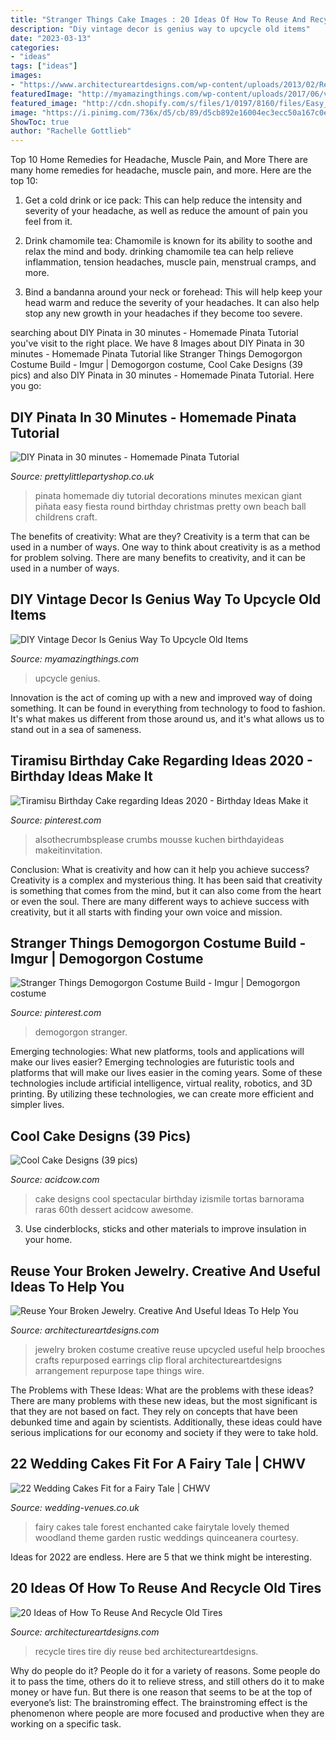 ```yaml
---
title: "Stranger Things Cake Images : 20 Ideas Of How To Reuse And Recycle Old Tires"
description: "Diy vintage decor is genius way to upcycle old items"
date: "2023-03-13"
categories:
- "ideas"
tags: ["ideas"]
images:
- "https://www.architectureartdesigns.com/wp-content/uploads/2013/02/Recycle-Tire-ArchitectureArtDesigns-19.jpg"
featuredImage: "http://myamazingthings.com/wp-content/uploads/2017/06/vintage-decor-ideas-2.jpg"
featured_image: "http://cdn.shopify.com/s/files/1/0197/8160/files/Easy_make_Pinata_1024x1024.jpg?7613"
image: "https://i.pinimg.com/736x/d5/cb/89/d5cb892e16004ec3ecc50a167c0e348a.jpg"
ShowToc: true
author: "Rachelle Gottlieb"
---
```



Top 10 Home Remedies for Headache, Muscle Pain, and More
There are many home remedies for headache, muscle pain, and more. Here are the top 10:
1. Get a cold drink or ice pack: This can help reduce the intensity and severity of your headache, as well as reduce the amount of pain you feel from it.

2. Drink chamomile tea: Chamomile is known for its ability to soothe and relax the mind and body. drinking chamomile tea can help relieve inflammation, tension headaches, muscle pain, menstrual cramps, and more.

3. Bind a bandanna around your neck or forehead: This will help keep your head warm and reduce the severity of your headaches. It can also help stop any new growth in your headaches if they become too severe.


	

		
searching about DIY Pinata in 30 minutes - Homemade Pinata Tutorial you've visit to the right place. We have 8 Images about DIY Pinata in 30 minutes - Homemade Pinata Tutorial like Stranger Things Demogorgon Costume Build - Imgur | Demogorgon costume, Cool Cake Designs (39 pics) and also DIY Pinata in 30 minutes - Homemade Pinata Tutorial. Here you go:
		
    
## DIY Pinata In 30 Minutes - Homemade Pinata Tutorial

<img loading=lazy src="http://cdn.shopify.com/s/files/1/0197/8160/files/Easy_make_Pinata_1024x1024.jpg?7613" onerror="this.onerror=null;this.src='https://tse1.mm.bing.net/th?id=OIP.lmhlVeUO2WA8F0kICu0FDQHaLH&amp;pid=15.1';" alt="DIY Pinata in 30 minutes - Homemade Pinata Tutorial">

_Source: prettylittlepartyshop.co.uk_

>pinata homemade diy tutorial decorations minutes mexican giant piñata easy fiesta round birthday christmas pretty own beach ball childrens craft. 

	

The benefits of creativity: What are they?
Creativity is a term that can be used in a number of ways. One way to think about creativity is as a method for problem solving. There are many benefits to creativity, and it can be used in a number of ways.

    
## DIY Vintage Decor Is Genius Way To Upcycle Old Items

<img loading=lazy src="http://myamazingthings.com/wp-content/uploads/2017/06/vintage-decor-ideas-2.jpg" onerror="this.onerror=null;this.src='https://tse1.mm.bing.net/th?id=OIP.zO7nCt4B5ttzMMXmPNdx5QHaLe&amp;pid=15.1';" alt="DIY Vintage Decor Is Genius Way To Upcycle Old Items">

_Source: myamazingthings.com_

>upcycle genius. 

	

Innovation is the act of coming up with a new and improved way of doing something. It can be found in everything from technology to food to fashion. It's what makes us different from those around us, and it's what allows us to stand out in a sea of sameness.

    
## Tiramisu Birthday Cake Regarding Ideas 2020 - Birthday Ideas Make It

<img loading=lazy src="https://i.pinimg.com/736x/af/1a/5b/af1a5bd0e8a310f0d3943683026663d6.jpg" onerror="this.onerror=null;this.src='https://tse3.mm.bing.net/th?id=OIP.XVm3WNBTTXe6K_zx-WScOwHaLH&amp;pid=15.1';" alt="Tiramisu Birthday Cake regarding Ideas 2020 - Birthday Ideas Make it">

_Source: pinterest.com_

>alsothecrumbsplease crumbs mousse kuchen birthdayideas makeitinvitation. 

	

Conclusion: What is creativity and how can it help you achieve success?
Creativity is a complex and mysterious thing. It has been said that creativity is something that comes from the mind, but it can also come from the heart or even the soul. There are many different ways to achieve success with creativity, but it all starts with finding your own voice and mission.

    
## Stranger Things Demogorgon Costume Build - Imgur | Demogorgon Costume

<img loading=lazy src="https://i.pinimg.com/736x/d5/cb/89/d5cb892e16004ec3ecc50a167c0e348a.jpg" onerror="this.onerror=null;this.src='https://tse1.mm.bing.net/th?id=OIP.niBke-LMzxloBI3aWzaaEwHaJ3&amp;pid=15.1';" alt="Stranger Things Demogorgon Costume Build - Imgur | Demogorgon costume">

_Source: pinterest.com_

>demogorgon stranger. 

	

Emerging technologies: What new platforms, tools and applications will make our lives easier?
Emerging technologies are futuristic tools and platforms that will make our lives easier in the coming years. Some of these technologies include artificial intelligence, virtual reality, robotics, and 3D printing. By utilizing these technologies, we can create more efficient and simpler lives.

    
## Cool Cake Designs (39 Pics)

<img loading=lazy src="https://acidcow.com/pics/20120524/cake_designs_01.jpg" onerror="this.onerror=null;this.src='https://tse2.mm.bing.net/th?id=OIP.OxazyPRZ_eNTEfAnhLUSFQHaJc&amp;pid=15.1';" alt="Cool Cake Designs (39 pics)">

_Source: acidcow.com_

>cake designs cool spectacular birthday izismile tortas barnorama raras 60th dessert acidcow awesome. 

	

3. Use cinderblocks, sticks and other materials to improve insulation in your home.

    
## Reuse Your Broken Jewelry. Creative And Useful Ideas To Help You

<img loading=lazy src="https://www.architectureartdesigns.com/wp-content/uploads/2013/04/ArchitectureArtDesigns-668.jpg" onerror="this.onerror=null;this.src='https://tse3.mm.bing.net/th?id=OIP.IIuTypWdQoFhB5yiKTxJvAAAAA&amp;pid=15.1';" alt="Reuse Your Broken Jewelry. Creative And Useful Ideas To Help You">

_Source: architectureartdesigns.com_

>jewelry broken costume creative reuse upcycled useful help brooches crafts repurposed earrings clip floral architectureartdesigns arrangement repurpose tape things wire. 

	

The Problems with These Ideas: What are the problems with these ideas?
There are many problems with these new ideas, but the most significant is that they are not based on fact. They rely on concepts that have been debunked time and again by scientists. Additionally, these ideas could have serious implications for our economy and society if they were to take hold.

    
## 22 Wedding Cakes Fit For A Fairy Tale | CHWV

<img loading=lazy src="https://www.wedding-venues.co.uk/sites/default/files/Fairy-tale-wedding-cakes-thelovelyfind.jpg" onerror="this.onerror=null;this.src='https://tse2.mm.bing.net/th?id=OIP.yqkOGL5VhFAn6_ARy09i0AHaLI&amp;pid=15.1';" alt="22 Wedding Cakes Fit for a Fairy Tale | CHWV">

_Source: wedding-venues.co.uk_

>fairy cakes tale forest enchanted cake fairytale lovely themed woodland theme garden rustic weddings quinceanera courtesy. 

	

Ideas for 2022 are endless. Here are 5 that we think might be interesting. 

    
## 20 Ideas Of How To Reuse And Recycle Old Tires

<img loading=lazy src="https://www.architectureartdesigns.com/wp-content/uploads/2013/02/Recycle-Tire-ArchitectureArtDesigns-19.jpg" onerror="this.onerror=null;this.src='https://tse4.mm.bing.net/th?id=OIP.ThkNNFsuX_26lei7o490aAHaLF&amp;pid=15.1';" alt="20 Ideas of How To Reuse And Recycle Old Tires">

_Source: architectureartdesigns.com_

>recycle tires tire diy reuse bed architectureartdesigns. 

	

Why do people do it?
People do it for a variety of reasons. Some people do it to pass the time, others do it to relieve stress, and still others do it to make money or have fun. But there is one reason that seems to be at the top of everyone’s list: The brainstroming effect. The brainstroming effect is the phenomenon where people are more focused and productive when they are working on a specific task.

